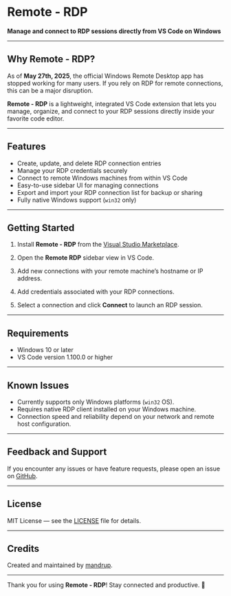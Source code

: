 # Remote - RDP

**Manage and connect to RDP sessions directly from VS Code on Windows**

---

## Why Remote - RDP?

As of **May 27th, 2025**, the official Windows Remote Desktop app has stopped working for many users. If you rely on RDP for remote connections, this can be a major disruption.

**Remote - RDP** is a lightweight, integrated VS Code extension that lets you manage, organize, and connect to your RDP sessions directly inside your favorite code editor.

---

## Features

- Create, update, and delete RDP connection entries  
- Manage your RDP credentials securely  
- Connect to remote Windows machines from within VS Code  
- Easy-to-use sidebar UI for managing connections  
- Export and import your RDP connection list for backup or sharing  
- Fully native Windows support (`win32` only)

---

## Getting Started

1. Install **Remote - RDP** from the [Visual Studio Marketplace](https://marketplace.visualstudio.com/items?itemName=mandrup.remote-rdp).

2. Open the **Remote RDP** sidebar view in VS Code.

3. Add new connections with your remote machine’s hostname or IP address.

4. Add credentials associated with your RDP connections.

5. Select a connection and click **Connect** to launch an RDP session.

---

## Requirements

- Windows 10 or later  
- VS Code version 1.100.0 or higher  

---

## Known Issues

- Currently supports only Windows platforms (`win32` OS).  
- Requires native RDP client installed on your Windows machine.  
- Connection speed and reliability depend on your network and remote host configuration.

---

## Feedback and Support

If you encounter any issues or have feature requests, please open an issue on [GitHub](https://github.com/mandrup/remote-rdp/issues).

---

## License

MIT License — see the [LICENSE](LICENSE) file for details.

---

## Credits

Created and maintained by [mandrup](https://github.com/mandrup).

---

Thank you for using **Remote - RDP**! Stay connected and productive. 🚀
